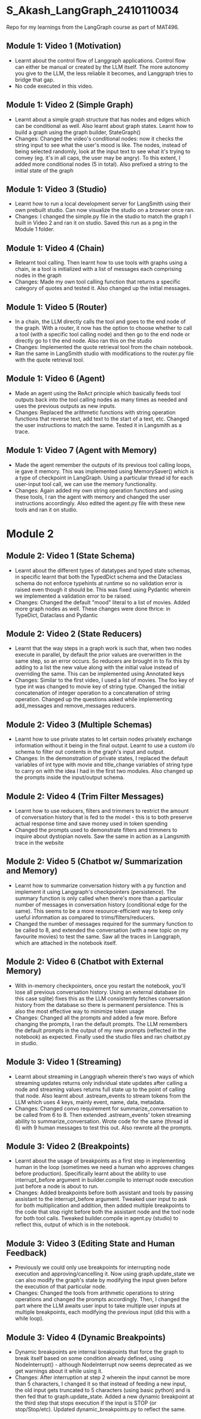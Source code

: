 # S_Akash_LangGraph_2410110034
Repo for my learnings from the LangGraph course as part of MAT496.

## Module 1: Video 1 (Motivation)
- Learnt about the control flow of Langgraph applications. Control flow can either be manual or created by the LLM itself. The more autonomy you give to the LLM, the less reliable it becomes, and Langgraph tries to bridge that gap. 
- No code executed in this video.

## Module 1: Video 2 (Simple Graph)
- Learnt about a simple graph structure that has nodes and edges which can be conditional as well. Also learnt about graph states. Learnt how to build a graph using the graph builder, StateGraph()
- Changes: Changed the video's conditional nodes: now it checks the string input to see what the user's mood is like. The nodes, instead of being selected randomly, look at the input text to see what it's trying to convey (eg. it's in all caps, the user may be angry). To this extent, I added more conditional nodes (5 in total). Also prefixed a string to the initial state of the graph

## Module 1: Video 3 (Studio)
- Learnt how to run a local development server for LangSmith using their own prebuilt studio. Can now visualize the studio on a browser once ran.
- Changes: I changed the simple.py file in the studio to match the graph I built in Video 2 and ran it on studio. Saved this run as a png in the Module 1 folder.

## Module 1: Video 4 (Chain)
- Relearnt tool calling. Then learnt how to use tools with graphs using a chain, ie a tool is initialized with a list of messages each comprising nodes in the graph 
- Changes: Made my own tool calling function that returns a specific category of quotes and tested it. Also changed up the initial messages. 

## Module 1: Video 5 (Router)
- In a chain, the LLM directly calls the tool and goes to the end node of the graph. With a router, it now has the option to choose whether to call a tool (with a specific tool calling node) and then go to the end node or directly go to t the end node. Also ran this on the studio
- Changes: Implemented the quote retrieval tool from the chain notebook. 
- Ran the same in LangSmith studio with modifications to the router.py file with the quote retrieval tool.

## Module 1: Video 6 (Agent)
- Made an agent using the ReAct principle which basically feeds tool outputs back into the tool calling nodes as many times as needed and uses the previous outputs as new inputs. 
- Changes: Replaced the arithmetic functions with string operation functions that reverse text, add text to the start of a text, etc. Changed the user instructions to match the same. Tested it in Langsmith as a trace. 

## Module 1: Video 7 (Agent with Memory)
- Made the agent remember the outputs of its previous tool calling loops, ie gave it memory. This was implemented using MemorySaver() which is a type of checkpoint in LangGraph. Using a particular thread id for each user-input tool call, we can use the memory functionality.
- Changes: Again added my own string operation functions and using these tools, I ran the agent with memory and changed the user instructions accordingly. Also edited the agent.py file with these new tools and ran it on studio. 

# Module 2
## Module 2: Video 1 (State Schema)
- Learnt about the different types of datatypes and typed state schemas, in specific learnt that both the TypedDict schema and the Dataclass schema do not enforce typehints at runtime so no validation error is raised even though it should be.  This was fixed using Pydantic wherein we implemented a validation error to be raised. 
- Changes: Changed the default "mood" literal to a list of movies. Added more graph nodes as well. These changes were done thrice: in TypeDict, Dataclass and Pydantic 

## Module 2: Video 2 (State Reducers)
- Learnt that the way steps in a graph work is such that, when two nodes execute in parallel, by default the prior values are overwritten in the same step, so an error occurs. So reducers are brought in to fix this by adding to a list the new value along with the initial value instead of overriding the same. This can be implemented using Annotated keys
- Changes: Similar to the first video, I used a list of movies. The foo key of type int was changed to movie key of string type. Changed the initial concatenation of integer operation to a concatenation of string operation. Changed up the questions asked while implementing add_messages and remove_messages reducers.  

## Module 2: Video 3 (Multiple Schemas)
- Learnt how to use private states to let certain nodes privately exchange information without it being in the final output. Learnt to use a custom i/o schema to filter out contents in the graph's input and output. 
- Changes: In the demonstration of private states, I replaced the default variables of int type with movie and title_change variables of string type to carry on with the idea I had in the first two modules. Also changed up the prompts inside the input/output schema. 

## Module 2: Video 4 (Trim Filter Messages)
- Learnt how to use reducers, filters and trimmers to restrict the amount of conversation history that is fed to the model - this is to both preserve actual response time and save money used in token spending
- Changed the prompts used to demonstrate filters and trimmers to inquire about dystopian novels. Saw the same in action as a Langsmith trace in the website

## Module 2: Video 5 (Chatbot w/ Summarization and Memory)
- Learnt how to summarize conversation history with a py function and implement it using Langgraph's checkpointers (persistence). The summary function is only called when there's more than a particular number of messages in conversation history (conditional edge for the same). This seems to be a more resource-efficient way to keep only useful information as compared to trims/filters/reducers.
- Changed the number of messages required for the summary function to be called to 8, and extended the conversation (with a new topic on my favourite movies) to test the same. Saw all the traces in Langgraph, which are attached in the notebook itself.

## Module 2: Video 6 (Chatbot with External Memory)
- With in-memory checkpointers, once you restart the notebook, you'll lose all previous conversation history. Using an external database (in this case sqlite) fixes this as the LLM consistently fetches conversation history from the database so there is permanent persistence. This is also the most effective way to minimize token usage
- Changes: Changed all the prompts and added a few more. Before changing the prompts, I ran the default prompts. The LLM remembers the default prompts in the output of my new prompts (reflected in the notebook) as expected. Finally used the studio files and ran chatbot.py in studio.

## Module 3: Video 1 (Streaming)
- Learnt about streaming in Langgraph wherein there's two ways of which streaming updates returns only individual state updates after calling a node and streaming values returns full state up to the point of calling that node. Also learnt about .astream_events to stream tokens from the LLM which uses 4 keys, mainly event, name, data, metadata.
- Changes: Changed convo requirement for summarize_conversation to be called from 6 to 8. Then extended .astream_events' token streaming ability to summarize_conversation. Wrote code for the same (thread id 6) with 9 human messages to test this out. Also rewrote all the prompts.

## Module 3: Video 2 (Breakpoints)
- Learnt about the usage of breakpoints as a first step in implementing human in the loop (sometimes we need a human who approves changes before production). Specifically learnt about the ability to use interrupt_before argument in builder.compile to interrupt node execution just before a node is about to run. 
- Changes: Added breakpoints before both assistant and tools by passing assistant to the interrupt_before argument. Tweaked user input to ask for both multiplication and addition, then added multiple breakpoints to the code that stop right before both the assistant node and the tool node for both tool calls. Tweaked builder.compile in agent.py (studio) to reflect this, output of which is in the notebook.

## Module 3: Video 3 (Editing State and Human Feedback)
- Previously we could only use breakpoints for interrupting node execution and approving/cancelling it. Now using graph.update_state we can also modify the graph's state by modifying the input given before the execution of that particular node. 
- Changes: Changed the tools from arithmetic operations to string operations and changed the prompts accordingly. Then, I changed the part where the LLM awaits user input to take multiple user inputs at multiple breakpoints, each modifying the previous input (did this with a while loop). 

## Module 3: Video 4 (Dynamic Breakpoints)
- Dynamic breakpoints are internal breakpoints that force the graph to break itself based on some condition already defined, using NodeInterrupt() - although NodeInterrupt now seems deprecated as we get warnings about it while using it. 
- Changes: After interruption at step 2 wherein the input cannot be more than 5 characters, I changed it so that instead of feeding a new input, the old input gets truncated to 5 characters (using basic python) and is then fed that to graph.update_state. Added a new dynamic breakpoint at the third step that stops execution if the input is STOP (or stop/Stop/etc). Updated dynamic_breakpoints.py to reflect the same.